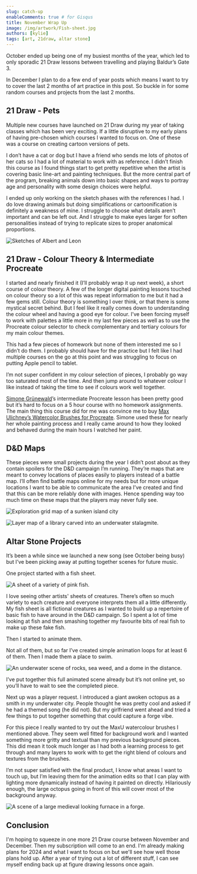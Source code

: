 ```yaml
---
slug: catch-up
enableComments: true # for Gisqus
title: November Wrap Up
image: /img/artwork/Fish-sheet.jpg
authors: [kylie]
tags: [art, 21draw, altar stone]
---
```


October ended up being one of my busiest months of the year, which led to only sporadic 21 Draw lessons between travelling and playing Baldur’s Gate 3.

In December I plan to do a few end of year posts which means I want to try to cover the last 2 months of art practice in this post. So buckle in for some random courses and projects from the last 2 months.

<!--truncate-->

## 21 Draw - Pets

Multiple new courses have launched on 21 Draw during my year of taking classes which has been very exciting. If a little disruptive to my early plans of having pre-chosen which courses I wanted to focus on. One of these was a course on creating cartoon versions of pets.

I don’t have a cat or dog but I have a friend who sends me lots of photos of her cats so I had a lot of material to work with as reference. I didn’t finish this course as I found things start to get pretty repetitive when the artist is covering basic line-art and painting techniques. But the more central part of the program, breaking animals down into basic shapes and ways to portray age and personality with some design choices were helpful.

I ended up only working on the sketch phases with the references I had. I do love drawing animals but doing simplifications or cartoonification is definitely a weakness of mine. I struggle to choose what details aren’t important and can be left out. And I struggle to make eyes larger for soften personalities instead of trying to replicate sizes to proper anatomical proportions.

![Sketches of Albert and Leon](/img/21-draw-img/Pet-sketches.jpg)

## 21 Draw - Colour Theory & Intermediate Procreate

I started and nearly finished it (I’ll probably wrap it up next week), a short course of colour theory. A few of the longer digital painting lessons touched on colour theory so a lot of this was repeat information to me but it had a few gems still. Colour theory is something I over think, or that there is some mystical secret behind. But I feel like it really comes down to understanding the colour wheel and having a good eye for colour. I’ve been forcing myself to work with palettes a little more in my last few pieces as well as to use the Procreate colour selector to check complementary and tertiary colours for my main colour themes.

This had a few pieces of homework but none of them interested me so I didn’t do them. I probably should have for the practice but I felt like I had multiple courses on the go at this point and was struggling to focus on putting Apple pencil to tablet.

I’m not super confident in my colour selection of pieces, I probably go way too saturated most of the time. And then jump around to whatever colour I like instead of taking the time to see if colours work well together.

[Simone Grünewald](https://www.instagram.com/schmoedraws/)’s intermediate Procreate lesson has been pretty good but it’s hard to focus on a 5 hour course with no homework assignments. The main thing this course did for me was convince me to buy [Max Ulichney’s Watercolor Brushes for Procreate](https://maxpacks.com/). Simone used these for nearly her whole painting process and I really came around to how they looked and behaved during the main hours I watched her paint.

## D&D Maps

These pieces were small projects during the year I didn’t post about as they contain spoilers for the D&D campaign I’m running. They’re maps that are meant to convey locations of places easily to players instead of a battle map. I’ll often find battle maps online for my needs but for more unique locations I want to be able to communicate the area I’ve created and find that this can be more reliably done with images. Hence spending way too much time on these maps that the players may never fully see.

![Exploration grid map of a sunken island city](/img/artwork/Ruins-map.jpg)

![Layer map of a library carved into an underwater stalagmite.](/img/artwork/Library-outpost-five.jpg)

## Altar Stone Projects

It’s been a while since we launched a new song (see October being busy) but I’ve been picking away at putting together scenes for future music.

One project started with a fish sheet.

![A sheet of a variety of pink fish.](/img/artwork/Fish-sheet.jpg)

I love seeing other artists' sheets of creatures. There’s often so much variety to each creature and everyone interprets them all a little differently. My fish sheet is all fictional creatures as I wanted to build up a repertoire of basic fish to have around in the D&D campaign. So I spent a lot of time looking at fish and then smashing together my favourite bits of real fish to make up these fake fish.

Then I started to animate them.

Not all of them, but so far I’ve created simple animation loops for at least 6 of them. Then I made them a place to swim.

![An underwater scene of rocks, sea weed, and a dome in the distance.](/img/artwork/Underwater-arch.jpg)

I’ve put together this full animated scene already but it’s not online yet, so you’ll have to wait to see the completed piece.

Next up was a player request. I introduced a giant awoken octopus as a smith in my underwater city. People thought he was pretty cool and asked if he had a themed song (he did not). But my girlfriend went ahead and tried a few things to put together something that could capture a forge vibe.

For this piece I really wanted to try out the MaxU watercolour brushes I mentioned above. They seem well fitted for background work and I wanted something more gritty and textual than my previous background pieces. This did mean it took much longer as I had both a learning process to get through and many layers to work with to get the right blend of colours and textures from the brushes.

I’m not super satisfied with the final product, I know what areas I want to touch up, but I’m leaving them for the animation edits so that I can play with lighting more dynamically instead of having it painted on directly. Hilariously enough, the large octopus going in front of this will cover most of the background anyway.

![A scene of a large medieval looking furnace in a forge.](/img/artwork/Forge-bg.jpg)

## Conclusion

I'm hoping to squeeze in one more 21 Draw course between November and December. Then my subscription will come to an end. I'm already making plans for 2024 and what I want to focus on but we'll see how well those plans hold up. After a year of trying out a lot of different stuff, I can see myself ending back up at figure drawing lessons once again.
